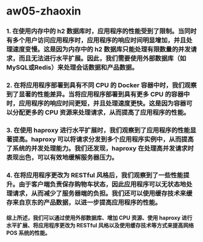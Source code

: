# aw05-zhaoxin
### 1. 在使用内存中的 h2 数据库时，应用程序的性能受到了限制。当同时有多个用户访问应用程序时，应用程序的响应时间明显增加，并且处理速度变慢。这是因为内存中的 h2 数据库只能处理有限数量的并发请求，而且无法进行水平扩展。因此，我们需要使用外部数据库（如MySQL或Redis）来处理会话数据和产品数据。
### 2. 在将应用程序部署到具有不同 CPU 的 Docker 容器中时，我们观察到了显著的性能差异。当将应用程序部署到具有更多 CPU 的容器中时，应用程序的响应时间更短，并且处理速度更快。这是因为容器可以分配更多的 CPU 资源来处理请求，从而提高了应用程序的性能。
### 3. 在使用 haproxy 进行水平扩展时，我们观察到了应用程序的性能显著提高。haproxy 可以将请求分发到多个应用程序实例中，从而提高了系统的并发处理能力。我们还发现，haproxy 在处理高并发请求时表现出色，可以有效地缓解服务器压力。
### 4. 在将应用程序更改为 RESTful 风格后，我们观察到了一些性能提升。由于客户端负责保存购物车状态，因此应用程序可以无状态地处理请求，从而减少了服务器端的负担。我们还可以使用缓存技术来缓存来自京东的产品数据，以进一步提高应用程序的性能。
#### 综上所述，我们可以通过使用外部数据库、增加 CPU 资源、使用 haproxy 进行水平扩展、将应用程序更改为 RESTful 风格以及使用缓存技术等方式来提高网络 POS 系统的性能。
